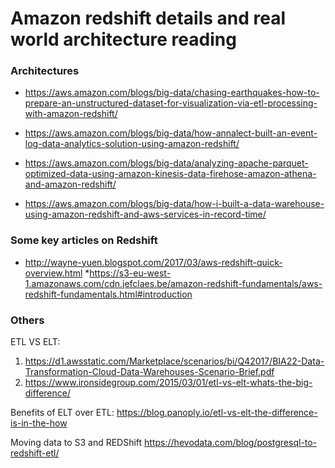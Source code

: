 # Amazon redshift details and real world architecture reading

### Architectures
* https://aws.amazon.com/blogs/big-data/chasing-earthquakes-how-to-prepare-an-unstructured-dataset-for-visualization-via-etl-processing-with-amazon-redshift/

* https://aws.amazon.com/blogs/big-data/how-annalect-built-an-event-log-data-analytics-solution-using-amazon-redshift/

* https://aws.amazon.com/blogs/big-data/analyzing-apache-parquet-optimized-data-using-amazon-kinesis-data-firehose-amazon-athena-and-amazon-redshift/

* https://aws.amazon.com/blogs/big-data/how-i-built-a-data-warehouse-using-amazon-redshift-and-aws-services-in-record-time/

### Some key articles on Redshift

* http://wayne-yuen.blogspot.com/2017/03/aws-redshift-quick-overview.html
*https://s3-eu-west-1.amazonaws.com/cdn.jefclaes.be/amazon-redshift-fundamentals/aws-redshift-fundamentals.html#introduction

### Others
ETL VS ELT:

1. https://d1.awsstatic.com/Marketplace/scenarios/bi/Q42017/BIA22-Data-Transformation-Cloud-Data-Warehouses-Scenario-Brief.pdf
2. https://www.ironsidegroup.com/2015/03/01/etl-vs-elt-whats-the-big-difference/

Benefits of ELT over ETL:
https://blog.panoply.io/etl-vs-elt-the-difference-is-in-the-how

Moving data to S3 and REDShift
https://hevodata.com/blog/postgresql-to-redshift-etl/
